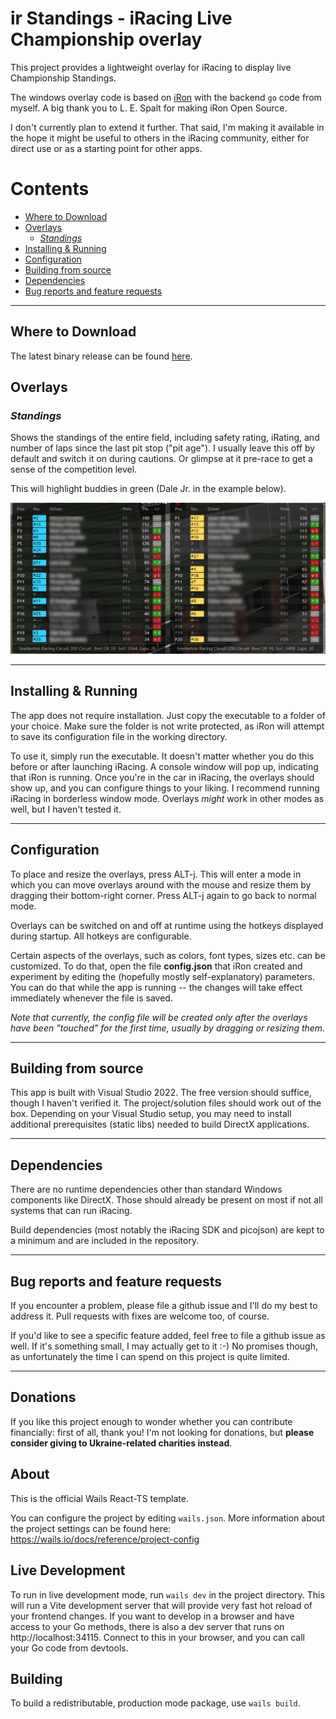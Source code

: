 # ir Standings - iRacing Live Championship overlay

This project provides a lightweight overlay for iRacing to display live Championship Standings.



The windows overlay code is based on [iRon](https://github.com/lespalt/iRon) with the backend `go` code from myself. A big thank you to L. E. Spalt
for making iRon Open Source.

I don't currently plan to extend it further. That said, I'm making it available in the hope it might be useful to others in the iRacing community,
either for direct use or as a starting point for other apps.

# Contents

- [Where to Download](#where-to-download)
- [Overlays](#overlays)
  - [*Standings*](#standings)
- [Installing & Running](#installing--running)
- [Configuration](#configuration)
- [Building from source](#building-from-source)
- [Dependencies](#dependencies)
- [Bug reports and feature requests](#bug-reports-and-feature-requests)

---

## Where to Download

The latest binary release can be found [here](https://github.com/ianhaycox/ir-standings/releases/latest).

## Overlays

### *Standings*

Shows the standings of the entire field, including safety rating, iRating, and number of laps since the last pit stop ("pit age"). I usually leave this off by default and switch it on during cautions. Or glimpse at it pre-race to get a sense of the competition level.

This will highlight buddies in green (Dale Jr. in the example below).

![standings](https://github.com/ianhaycox/ir-standings/blob/develop/images/live-standings.png?raw=true)

---

## Installing & Running

The app does not require installation. Just copy the executable to a folder of your choice. Make sure the folder is not write protected, as iRon will attempt to save its configuration file in the working directory.

To use it, simply run the executable. It doesn't matter whether you do this before or after launching iRacing. A console window will pop up, indicating that iRon is running. Once you're in the car in iRacing, the overlays should show up, and you can configure things to your liking. I recommend running iRacing in borderless window mode. Overlays *might* work in other modes as well, but I haven't tested it.

---

## Configuration

To place and resize the overlays, press ALT-j. This will enter a mode in which you can move overlays around with the mouse and resize them by dragging their bottom-right corner. Press ALT-j again to go back to normal mode.

Overlays can be switched on and off at runtime using the hotkeys displayed during startup. All hotkeys are configurable.

Certain aspects of the overlays, such as colors, font types, sizes etc. can be customized. To do that, open the file **config.json** that iRon created and experiment by editing the (hopefully mostly self-explanatory) parameters. You can do that while the app is running -- the changes will take effect immediately whenever the file is saved.

_Note that currently, the config file will be created only after the overlays have been "touched" for the first time, usually by dragging or resizing them._

---

## Building from source

This app is built with Visual Studio 2022. The free version should suffice, though I haven't verified it. The project/solution files should work out of the box. Depending on your Visual Studio setup, you may need to install additional prerequisites (static libs) needed to build DirectX applications.

---

## Dependencies

There are no runtime dependencies other than standard Windows components like DirectX.  Those should already be present on most if not all systems that can run iRacing.

Build dependencies (most notably the iRacing SDK and picojson) are kept to a minimum and are included in the repository.

---

## Bug reports and feature requests

If you encounter a problem, please file a github issue and I'll do my best to address it. Pull requests with fixes are welcome too, of course.

If you'd like to see a specific feature added, feel free to file a github issue as well. If it's something small, I may actually get to it :-) No promises though, as unfortunately the time I can spend on this project is quite limited.

---

## Donations

If you like this project enough to wonder whether you can contribute financially: first of all, thank you! I'm not looking for donations, but **please consider giving to Ukraine-related charities instead**.

## About

This is the official Wails React-TS template.

You can configure the project by editing `wails.json`. More information about the project settings can be found
here: https://wails.io/docs/reference/project-config

## Live Development

To run in live development mode, run `wails dev` in the project directory. This will run a Vite development
server that will provide very fast hot reload of your frontend changes. If you want to develop in a browser
and have access to your Go methods, there is also a dev server that runs on http://localhost:34115. Connect
to this in your browser, and you can call your Go code from devtools.

## Building

To build a redistributable, production mode package, use `wails build`.
